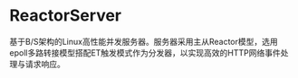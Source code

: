 # ReactorServer
基于B/S架构的Linux高性能并发服务器。服务器采用主从Reactor模型，选用epoll多路转接模型搭配ET触发模式作为分发器，以实现高效的HTTP网络事件处理与请求响应。
